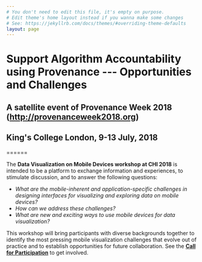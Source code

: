 ```yaml
---
# You don't need to edit this file, it's empty on purpose.
# Edit theme's home layout instead if you wanna make some changes
# See: https://jekyllrb.com/docs/themes/#overriding-theme-defaults
layout: page
---
```

# Support Algorithm Accountability using Provenance --- Opportunities and Challenges

## A satellite event of Provenance Week 2018 (http://provenanceweek2018.org)
## King's College London, 9-13 July, 2018
======

The **Data Visualization on Mobile Devices workshop at CHI 2018** is intended to be a platform to exchange information and experiences, to stimulate discussion, and to answer the following questions:  

- *What are the mobile-inherent and application-specific challenges in designing interfaces for visualizing and exploring data on mobile devices?*
- *How can we address these challenges?*
- *What are new and exciting ways to use mobile devices for data visualization?*

This workshop will bring participants with diverse backgrounds together to identify the most pressing mobile visualization challenges that evolve out of practice and to establish opportunities for future collaboration. See the **[Call for Participation](/cfp)** to get involved.
